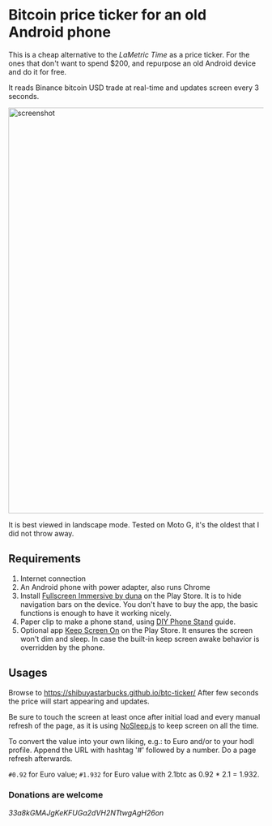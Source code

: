 # Bitcoin price ticker for an old Android phone

This is a cheap alternative to the *LaMetric Time* as a price ticker. 
For the ones that don't want to spend $200, and repurpose an old Android device and do it for free.

It reads Binance bitcoin USD trade at real-time and updates screen every 3 seconds.

<img src="https://github.com/shibuyastarbucks/btc-ticker/blob/master/screenshot.png?raw=true" alt="screenshot" width="800"/>

It is best viewed in landscape mode. Tested on Moto G, it's the oldest that I did not throw away.

## Requirements
1. Internet connection 
2. An Android phone with power adapter, also runs Chrome
3. Install [Fullscreen Immersive by duna](https://play.google.com/store/apps/details?id=immersive.duna.com.immersivemode&hl=en) on the Play Store. It is to hide navigation bars on the device. You don't have to buy the app, the basic functions is enough to have it working nicely.
4. Paper clip to make a phone stand, using [DIY Phone Stand](https://www.instructables.com/id/Paper-Clip-Mobile-Phone-Stand-2min-0-Project/) guide.
5. Optional app [Keep Screen On](https://play.google.com/store/apps/details?id=eu.aboutall.android.tools.kepscreenon&hl=en) on the Play Store. It ensures the screen won't dim and sleep. In case the built-in keep screen awake behavior is overridden by the phone.

## Usages
Browse to https://shibuyastarbucks.github.io/btc-ticker/
After few seconds the price will start appearing and updates.

Be sure to touch the screen at least once after initial load and every manual refresh of the page, as it is using [NoSleep.js](https://github.com/richtr/NoSleep.js/) to keep screen on all the time. 

To convert the value into your own liking, e.g.: to Euro and/or to your hodl profile. Append the URL with hashtag '#' followed by a number. Do a page refresh afterwards.

`#0.92` for Euro value; `#1.932` for Euro value with 2.1btc as 0.92 * 2.1 = 1.932.

### Donations are welcome
*33a8kGMAJgKeKFUGa2dVH2NTtwgAgH26on*